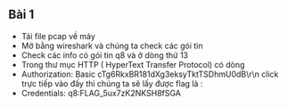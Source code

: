 ## Bài 1
* Tải file pcap về máy 
* Mở bằng wireshark và chúng ta check các gói tin 
* Check các info có gói tin q8 và ở dòng thứ 13 
* Trong thư mục HTTP ( HyperText Transfer Protocol) có dòng 
* Authorization: Basic cTg6RkxBR181dXg3eksyTktTSDhmU0dB\r\n click trực tiếp vào đấy thì chúng ta sẽ lấy được flag là :
* Credentials: q8:FLAG_5ux7zK2NKSH8fSGA

